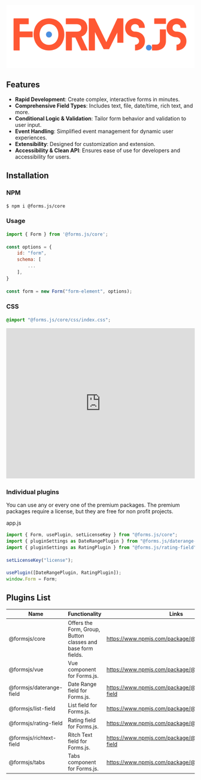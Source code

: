 <div align="center">

![Forms.js](https://github.com/form-js/forms.js/blob/master/docs/formsjs-banner.png?raw=true)

</div>

## Features

- **Rapid Development**: Create complex, interactive forms in minutes.
- **Comprehensive Field Types**: Includes text, file, date/time, rich text, and more.
- **Conditional Logic & Validation**: Tailor form behavior and validation to user input.
- **Event Handling**: Simplified event management for dynamic user experiences.
- **Extensibility**: Designed for customization and extension.
- **Accessibility & Clean API**: Ensures ease of use for developers and accessibility for users.

## Installation

### NPM

```shell
$ npm i @forms.js/core
```

### Usage

```js
import { Form } from '@forms.js/core';

const options = {
    id: "form",
    schema: [
        ...
    ],
}

const form = new Form("form-element", options);

```

### CSS

```css
@import "@forms.js/core/css/index.css";
```

<iframe height="400" style="width: 100%;" scrolling="no" title="forms.js - login form" src="https://codepen.io/trilmatic/embed/yLZrNQJ?default-tab=js%2Cresult" frameborder="no" loading="lazy" allowtransparency="true" allowfullscreen="true">
  See the Pen <a href="https://codepen.io/trilmatic/pen/yLZrNQJ">
  forms.js - login form</a> by Trilmatic (<a href="https://codepen.io/trilmatic">@trilmatic</a>)
  on <a href="https://codepen.io">CodePen</a>.
</iframe>

### Individual plugins

You can use any or every one of the premium packages. The premium packages require a license, but they are free for non profit projects.

app.js

```js
import { Form, usePlugin, setLicenseKey } from "@forms.js/core";
import { pluginSettings as DateRangePlugin } from "@forms.js/daterange-field";
import { pluginSettings as RatingPlugin } from "@forms.js/rating-field";

setLicenseKey("license");

usePlugin([DateRangePlugin, RatingPlugin]);
window.Form = Form;
```

## Plugins List

<table>
  <thead>
    <tr>
      <th>Name</th>
      <th>Functionality</th>
      <th>Links</th>
    </tr>
  </thead>
  <tbody>
    <tr>
      <td><span class="font-bold">@formsjs/core</span></td>
      <td>Offers the Form, Group, Button classes and base form fields.</td>
      <td><a class="link" href="https://www.npmjs.com/package/@forms.js/core" target="_blank">https://www.npmjs.com/package/@forms.js/core</a></td>
    </tr>
    <tr>
      <td><span class="font-bold">@formsjs/vue</span></td>
      <td>Vue component for Forms.js.</td>
      <td><a class="link" href="https://www.npmjs.com/package/@forms.js/vue" target="_blank">https://www.npmjs.com/package/@forms.js/vue</a></td>
    </tr>
    <tr>
      <td><span class="font-bold">@formsjs/daterange-field</span></td>
      <td>Date Range field for Forms.js.</td>
      <td><a class="link" href="https://www.npmjs.com/package/@forms.js/daterange-field" target="_blank">https://www.npmjs.com/package/@forms.js/daterange-field</a></td>
    </tr>
    <tr>
      <td><span class="font-bold">@formsjs/list-field</span></td>
      <td>List field for Forms.js.</td>
      <td><a class="link" href="https://www.npmjs.com/package/@forms.js/daterange-field" target="_blank">https://www.npmjs.com/package/@forms.js/list-field</a></td>
    </tr>
    <tr>
      <td><span class="font-bold">@formsjs/rating-field</span></td>
      <td>Rating field for Forms.js.</td>
      <td><a class="link" href="https://www.npmjs.com/package/@forms.js/daterange-field" target="_blank">https://www.npmjs.com/package/@forms.js/rating-field</a></td>
    </tr>
    <tr>
      <td><span class="font-bold">@formsjs/richtext-field</span></td>
      <td>Ritch Text field for Forms.js.</td>
      <td><a class="link" href="https://www.npmjs.com/package/@forms.js/daterange-field" target="_blank">https://www.npmjs.com/package/@forms.js/richtext-field</a></td>
    </tr>
    <tr>
      <td><span class="font-bold">@formsjs/tabs</span></td>
      <td>Tabs component for Forms.js.</td>
      <td><a class="link" href="https://www.npmjs.com/package/@forms.js/daterange-field" target="_blank">https://www.npmjs.com/package/@forms.js/tabs</a></td>
    </tr>
  </tbody>
</table>
